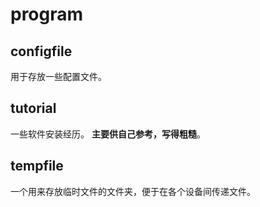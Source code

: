 # program
## configfile
用于存放一些配置文件。

## tutorial
一些软件安装经历。
**主要供自己参考，写得粗糙**。

## tempfile
一个用来存放临时文件的文件夹，便于在各个设备间传递文件。
